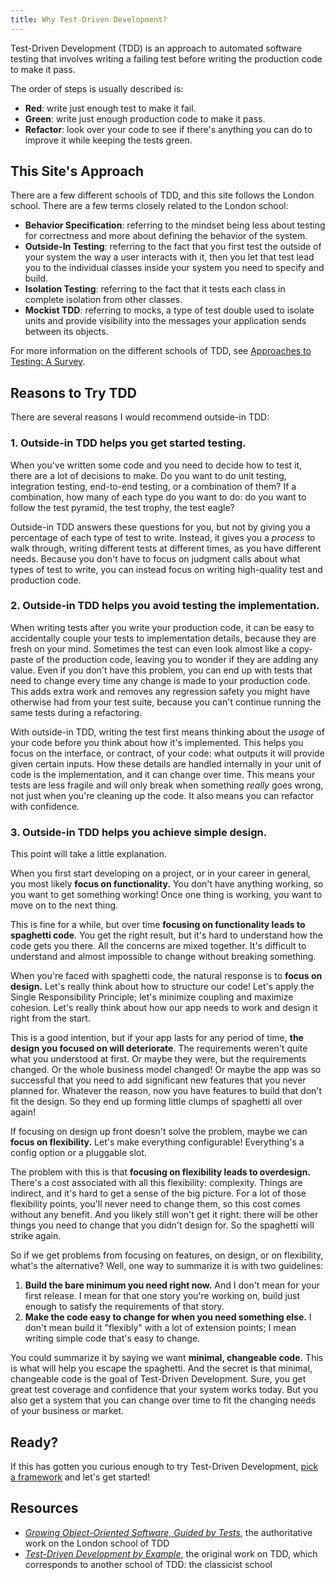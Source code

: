 ```yaml
---
title: Why Test-Driven Development?
---
```


Test-Driven Development (TDD) is an approach to automated software testing that involves writing a failing test before writing the production code to make it pass.

The order of steps is usually described is:

* **Red**: write just enough test to make it fail.
* **Green**: write just enough production code to make it pass.
* **Refactor**: look over your code to see if there's anything you can do to improve it while keeping the tests green.

## This Site's Approach

There are a few different schools of TDD, and this site follows the London school. There are a few terms closely related to the London school:

- **Behavior Specification**: referring to the mindset being less about testing for correctness and more about defining the behavior of the system.
- **Outside-In Testing**: referring to the fact that you first test the outside of your system the way a user interacts with it, then you let that test lead you to the individual classes inside your system you need to specify and build.
- **Isolation Testing**: referring to the fact that it tests each class in complete isolation from other classes.
- **Mockist TDD**: referring to mocks, a type of test double used to isolate units and provide visibility into the messages your application sends between its objects.

For more information on the different schools of TDD, see [Approaches to Testing: A Survey](http://codingitwrong.com/2016/02/08/approaches-to-testing-a-survey.html).

## Reasons to Try TDD

There are several reasons I would recommend outside-in TDD:

### 1. Outside-in TDD helps you get started testing.

When you've written some code and you need to decide how to test it, there are a lot of decisions to make. Do you want to do unit testing, integration testing, end-to-end testing, or a combination of them? If a combination, how many of each type do you want to do: do you want to follow the test pyramid, the test trophy, the test eagle?

Outside-in TDD answers these questions for you, but not by giving you a percentage of each type of test to write. Instead, it gives you a *process* to walk through, writing different tests at different times, as you have different needs. Because you don't have to focus on judgment calls about what types of test to write, you can instead focus on writing high-quality test and production code.

### 2. Outside-in TDD helps you avoid testing the implementation.

When writing tests after you write your production code, it can be easy to accidentally couple your tests to implementation details, because they are fresh on your mind. Sometimes the test can even look almost like a copy-paste of the production code, leaving you to wonder if they are adding any value. Even if you don't have this problem, you can end up with tests that need to change every time any change is made to your production code. This adds extra work and removes any regression safety you might have otherwise had from your test suite, because you can't continue running the same tests during a refactoring.

With outside-in TDD, writing the test first means thinking about the *usage* of your code before you think about how it's implemented. This helps you focus on the interface, or contract, of your code: what outputs it will provide given certain inputs. How these details are handled internally in your unit of code is the implementation, and it can change over time. This means your tests are less fragile and will only break when something *really* goes wrong, not just when you're cleaning up the code. It also means you can refactor with confidence.

### 3. Outside-in TDD helps you achieve simple design.

This point will take a little explanation.

When you first start developing on a project, or in your career in general, you most likely **focus on functionality.** You don't have anything working, so you want to get something working! Once one thing is working, you want to move on to the next thing.

This is fine for a while, but over time **focusing on functionality leads to spaghetti code**. You get the right result, but it's hard to understand how the code gets you there. All the concerns are mixed together. It's difficult to understand and almost impossible to change without breaking something.

When you're faced with spaghetti code, the natural response is to **focus on design.** Let's really think about how to structure our code! Let's apply the Single Responsibility Principle; let's minimize coupling and maximize cohesion. Let's really think about how our app needs to work and design it right from the start.

This is a good intention, but if your app lasts for any period of time, **the design you focused on will deteriorate**. The requirements weren't quite what you understood at first. Or maybe they were, but the requirements changed. Or the whole business model changed! Or maybe the app was so successful that you need to add significant new features that you never planned for. Whatever the reason, now you have features to build that don't fit the design. So they end up forming little clumps of spaghetti all over again!

If focusing on design up front doesn't solve the problem, maybe we can **focus on flexibility.** Let's make everything configurable! Everything's a config option or a pluggable slot.

The problem with this is that **focusing on flexibility leads to overdesign.** There's a cost associated with all this flexibility: complexity. Things are indirect, and it's hard to get a sense of the big picture. For a lot of those flexibility points, you'll never need to change them, so this cost comes without any benefit. And you likely still won't get it right: there will be other things you need to change that you didn't design for. So the spaghetti will strike again.

So if we get problems from focusing on features, on design, or on flexibility, what's the alternative? Well, one way to summarize it is with two guidelines:

1. **Build the bare minimum you need right now.** And I don't mean for your first release. I mean for that one story you're working on, build just enough to satisfy the requirements of that story.
2. **Make the code easy to change for when you need something else.** I don't mean build it "flexibly" with a lot of extension points; I mean writing simple code that's easy to change.

You could summarize it by saying we want **minimal, changeable code.** This is what will help you escape the spaghetti. And the secret is that minimal, changeable code is the goal of Test-Driven Development. Sure, you get great test coverage and confidence that your system works today. But you also get a system that you can change over time to fit the changing needs of your business or market.

## Ready?

If this has gotten you curious enough to try Test-Driven Development, [pick a framework](/) and let's get started!

## Resources

* [*Growing Object-Oriented Software, Guided by Tests*](http://www.informit.com/store/growing-object-oriented-software-guided-by-tests-9780321503626), the authoritative work on the London school of TDD
* [*Test-Driven Development by Example*](http://www.amazon.com/Test-Driven-Development-Kent-Beck/dp/0321146530), the original work on TDD, which corresponds to another school of TDD: the classicist school

